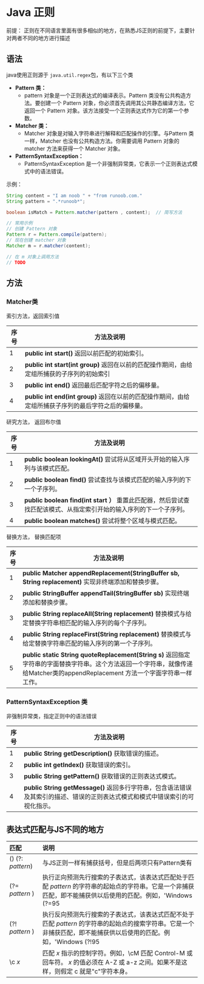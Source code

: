 # Java 正则

前提： 正则在不同语言里面有很多相似的地方，在熟悉JS正则的前提下，主要针对两者不同的地方进行描述

## 语法
java使用正则源于 `java.util.regex`包，有以下三个类

* **Pattern 类：**
  * pattern 对象是一个正则表达式的编译表示。Pattern 类没有公共构造方法。要创建一个 Pattern 对象，你必须首先调用其公共静态编译方法，它返回一个 Pattern 对象。该方法接受一个正则表达式作为它的第一个参数。
* **Matcher 类：**
  * Matcher 对象是对输入字符串进行解释和匹配操作的引擎。与Pattern 类一样，Matcher 也没有公共构造方法。你需要调用 Pattern 对象的 matcher 方法来获得一个 Matcher 对象。
* **PatternSyntaxException：**
  * PatternSyntaxException 是一个非强制异常类，它表示一个正则表达式模式中的语法错误。


示例：
```java
String content = "I am noob " + "from runoob.com."
String pattern = ".*runoob*";

boolean isMatch = Pattern.matcher(pattern , content);  // 简写方法

// 常用示例
// 创建 Pattern 对象 
Pattern r = Pattern.compile(pattern); 
// 现在创建 matcher 对象 
Matcher m = r.matcher(content);

// 在 m 对象上调用方法
// TODO

```

## 方法
### Matcher类
索引方法，返回索引值

| **序号** | **方法及说明**                                                         |
|--------|-------------------------------------------------------------------|
| 1      | **public int start()** 返回以前匹配的初始索引。                               |
| 2      | **public int start(int group)** 返回在以前的匹配操作期间，由给定组所捕获的子序列的初始索引     |
| 3      | **public int end()** 返回最后匹配字符之后的偏移量。                              |
| 4      | **public int end(int group)** 返回在以前的匹配操作期间，由给定组所捕获子序列的最后字符之后的偏移量。 |

研究方法， 返回布尔值

| **序号** | **方法及说明**                                                         |
|---|---------------------------------------------------------------------------------|
| 1 | **public boolean lookingAt()** 尝试将从区域开头开始的输入序列与该模式匹配。                           |
| 2 | **public boolean find()** 尝试查找与该模式匹配的输入序列的下一个子序列。                               |
| 3 | **public boolean find(int start** **）** 重置此匹配器，然后尝试查找匹配该模式、从指定索引开始的输入序列的下一个子序列。 |
| 4 | **public boolean matches()** 尝试将整个区域与模式匹配。                                      |


替换方法， 替换匹配项

| **序号** | **方法及说明**                                                                                                                      |
|--------|--------------------------------------------------------------------------------------------------------------------------------|
| 1      | **public Matcher appendReplacement(StringBuffer sb, String replacement)** 实现非终端添加和替换步骤。                                        |
| 2      | **public StringBuffer appendTail(StringBuffer sb)** 实现终端添加和替换步骤。                                                               |
| 3      | **public String replaceAll(String replacement)** 替换模式与给定替换字符串相匹配的输入序列的每个子序列。                                                   |
| 4      | **public String replaceFirst(String replacement)** 替换模式与给定替换字符串匹配的输入序列的第一个子序列。                                                 |
| 5      | **public static String quoteReplacement(String s)** 返回指定字符串的字面替换字符串。这个方法返回一个字符串，就像传递给Matcher类的appendReplacement 方法一个字面字符串一样工作。 |

### PatternSyntaxException 类
非强制异常类，指定正则中的语法错误

| **序号** | **方法及说明**                                          |
|---|--------------------------------------------------------------------------------|
| 1 | **public String getDescription()** 获取错误的描述。                                    |
| 2 | **public int getIndex()** 获取错误的索引。                                             |
| 3 | **public String getPattern()** 获取错误的正则表达式模式。                                   |
| 4 | **public String getMessage()** 返回多行字符串，包含语法错误及其索引的描述、错误的正则表达式模式和模式中错误索引的可视化指示。 |


## 表达式匹配与JS不同的地方

| **匹配** | **说明**                                                                                                                      |
|:-------------------|:-------------------------------------------------------------------------------------------------------------------------------------------------------|
| ()  (?: *pattern*) | 与JS正则一样有捕获括号，但是后两项只有Pattern类有                                                                                                          |    |    |                                                                                                                                                                   |
| (?= *pattern* )    | 执行正向预测先行搜索的子表达式，该表达式匹配处于匹配 *pattern*  的字符串的起始点的字符串。它是一个非捕获匹配，即不能捕获供以后使用的匹配。例如，'Windows (?=95      | 98 | NT | 2000)' 匹配"Windows 2000"中的"Windows"，但不匹配"Windows 3.1"中的"Windows"。预测先行不占用字符，即发生匹配后，下一匹配的搜索紧随上一匹配之后，而不是在组成预测先行的字符后。  |
| (?! *pattern* )    | 执行反向预测先行搜索的子表达式，该表达式匹配不处于匹配 *pattern*  的字符串的起始点的搜索字符串。它是一个非捕获匹配，即不能捕获供以后使用的匹配。例如，'Windows (?!95 | 98 | NT | 2000)' 匹配"Windows 3.1"中的 "Windows"，但不匹配"Windows 2000"中的"Windows"。预测先行不占用字符，即发生匹配后，下一匹配的搜索紧随上一匹配之后，而不是在组成预测先行的字符后。 |
| \\c *x*            | 匹配 *x*  指示的控制字符。例如，\\cM 匹配 Control-M 或回车符。 *x*  的值必须在 A-Z 或 a-z 之间。如果不是这样，则假定 c 就是"c"字符本身。 |
